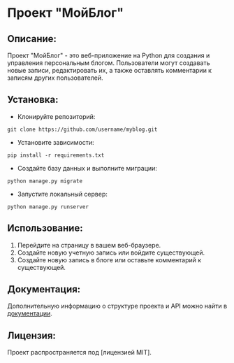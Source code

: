 # Проект "МойБлог"

## Описание:

Проект "МойБлог" - это веб-приложение на Python для создания и управления персональным блогом. Пользователи могут создавать новые записи, редактировать их, а также оставлять комментарии к записям других пользователей.

## Установка:

* Клонируйте репозиторий:
```
git clone https://github.com/username/myblog.git
```

* Установите зависимости:
```
pip install -r requirements.txt
```

* Создайте базу данных и выполните миграции:
```
python manage.py migrate
```

* Запустите локальный сервер:
```
python manage.py runserver
```
## Использование:

1. Перейдите на страницу в вашем веб-браузере.
2. Создайте новую учетную запись или войдите существующей.
3. Создайте новую запись в блоге или оставьте комментарий к существующей.

## Документация:

Дополнительную информацию о структуре проекта и API можно найти в [документации](README.md).

## Лицензия:

Проект распространяется под [лицензией MIT].
